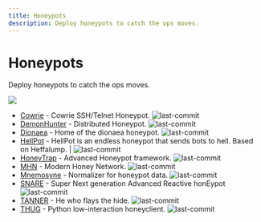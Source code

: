 ```yaml
---
title: Honeypots
description: Deploy honeypots to catch the ops moves. 
---
```


# Honeypots

Deploy honeypots to catch the ops moves. 

![](https://img.shields.io/badge/Tools%20%26%20Resources%20Available-10-757575?style=for-the-badge)


* [Cowrie](https://github.com/cowrie/cowrie) - Cowrie SSH/Telnet Honeypot. ![last-commit](https://img.shields.io/github/last-commit/cowrie/cowrie?style=flat)
* [DemonHunter](https://github.com/RevengeComing/DemonHunter) - Distributed Honeypot. ![last-commit](https://img.shields.io/github/last-commit/RevengeComing/DemonHunter?style=flat)
* [Dionaea](https://github.com/DinoTools/dionaea) - Home of the dionaea honeypot. ![last-commit](https://img.shields.io/github/last-commit/DinoTools/dionaea?style=flat)
* [HellPot](https://github.com/yunginnanet/HellPot) - HellPot is an endless honeypot that sends bots to hell. Based on Heffalump. | ![last-commit](https://img.shields.io/github/last-commit/yunginnanet/HellPot?style=flat)
* [HoneyTrap](https://github.com/honeytrap/honeytrap) - Advanced Honeypot framework. ![last-commit](https://img.shields.io/github/last-commit/honeytrap/honeytrap?style=flat)
* [MHN](https://github.com/pwnlandia/mhn) - Modern Honey Network. ![last-commit](https://img.shields.io/github/last-commit/pwnlandia/mhn?style=flat)
* [Mnemosyne](https://github.com/johnnykv/mnemosyne) - Normalizer for honeypot data. ![last-commit](https://img.shields.io/github/last-commit/johnnykv/mnemosyne?style=flat)
* [SNARE](https://github.com/mushorg/snare) - Super Next generation Advanced Reactive honEypot ![last-commit](https://img.shields.io/github/last-commit/mushorg/snare?style=flat)
* [TANNER](https://github.com/mushorg/tanner/) - He who flays the hide. ![last-commit](https://img.shields.io/github/last-commit/mushorg/tanner?style=flat)
* [THUG](https://github.com/buffer/thug) - Python low-interaction honeyclient. ![last-commit](https://img.shields.io/github/last-commit/buffer/thug?style=flat)
